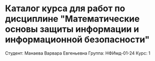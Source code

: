 # Каталог курса для работ по дисциплине "Математические основы защиты информации и информационной безопасности"

Студент: Манаева Варвара Евгеньевна
Группа: НФИмд-01-24
Курс: 1

